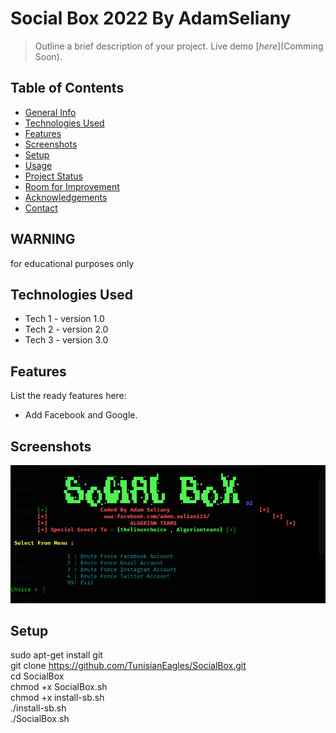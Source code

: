 # Social Box 2022 By AdamSeliany
> Outline a brief description of your project.
> Live demo [_here_](Comming Soon). <!-- lol. -->

## Table of Contents
* [General Info](#general-information)
* [Technologies Used](#technologies-used)
* [Features](#features)
* [Screenshots](#screenshots)
* [Setup](#setup)
* [Usage](#usage)
* [Project Status](#project-status)
* [Room for Improvement](#room-for-improvement)
* [Acknowledgements](#acknowledgements)
* [Contact](#contact)
<!-- * [License](#license) -->


## WARNING
for educational purposes only
<!-- You don't have to answer all the questions - just the ones relevant to your project. -->


## Technologies Used
- Tech 1 - version 1.0
- Tech 2 - version 2.0
- Tech 3 - version 3.0


## Features
List the ready features here:
- Add Facebook and Google.


## Screenshots
![alt text](https://github.com/AdamSeliany/SocialBox2022/blob/main/Screenshots.PNG)
<!-- If you have screenshots you'd like to share, include them here. -->


## Setup
sudo apt-get install git <br>
git clone https://github.com/TunisianEagles/SocialBox.git <br>
cd SocialBox <br>
chmod +x SocialBox.sh <br>
chmod +x install-sb.sh <br>
./install-sb.sh <br>
./SocialBox.sh <br>
